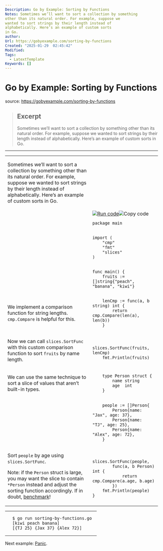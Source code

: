 ```yaml
---
Description: Go by Example: Sorting by Functions
Notes: Sometimes we’ll want to sort a collection by something
other than its natural order. For example, suppose we
wanted to sort strings by their length instead of
alphabetically. Here’s an example of custom sorts
in Go.
author: 
Url: https://gobyexample.com/sorting-by-functions
Created: "2025-01-29  02:45:42"
Modified: 
Tags:
  - LatextTemplate
Keywords: []
---
```


# Go by Example: Sorting by Functions

source: https://gobyexample.com/sorting-by-functions

> ## Excerpt
> Sometimes we’ll want to sort a collection by something
other than its natural order. For example, suppose we
wanted to sort strings by their length instead of
alphabetically. Here’s an example of custom sorts
in Go.

---
<table><tbody><tr><td><p>Sometimes we’ll want to sort a collection by something other than its natural order. For example, suppose we wanted to sort strings by their length instead of alphabetically. Here’s an example of custom sorts in Go.</p></td><td></td></tr><tr><td></td><td><a href="https://go.dev/play/p/3EaTknAZHMu"><img title="Run code" src="https://gobyexample.com/play.png"></a><img title="Copy code" src="https://gobyexample.com/clipboard.png"><pre><code><span><span><span>package</span> <span>main</span></span></span></code></pre></td></tr><tr><td></td><td><pre><code><span><span><span>import</span> <span>(</span>
</span></span><span><span>    <span>"cmp"</span>
</span></span><span><span>    <span>"fmt"</span>
</span></span><span><span>    <span>"slices"</span>
</span></span><span><span><span>)</span></span></span></code></pre></td></tr><tr><td></td><td><pre><code><span><span><span>func</span> <span>main</span><span>()</span> <span>{</span>
</span></span><span><span>    <span>fruits</span> <span>:=</span> <span>[]</span><span>string</span><span>{</span><span>"peach"</span><span>,</span> <span>"banana"</span><span>,</span> <span>"kiwi"</span><span>}</span></span></span></code></pre></td></tr><tr><td><p>We implement a comparison function for string lengths. <code>cmp.Compare</code> is helpful for this.</p></td><td><pre><code><span><span>    <span>lenCmp</span> <span>:=</span> <span>func</span><span>(</span><span>a</span><span>,</span> <span>b</span> <span>string</span><span>)</span> <span>int</span> <span>{</span>
</span></span><span><span>        <span>return</span> <span>cmp</span><span>.</span><span>Compare</span><span>(</span><span>len</span><span>(</span><span>a</span><span>),</span> <span>len</span><span>(</span><span>b</span><span>))</span>
</span></span><span><span>    <span>}</span></span></span></code></pre></td></tr><tr><td><p>Now we can call <code>slices.SortFunc</code> with this custom comparison function to sort <code>fruits</code> by name length.</p></td><td><pre><code><span><span>    <span>slices</span><span>.</span><span>SortFunc</span><span>(</span><span>fruits</span><span>,</span> <span>lenCmp</span><span>)</span>
</span></span><span><span>    <span>fmt</span><span>.</span><span>Println</span><span>(</span><span>fruits</span><span>)</span></span></span></code></pre></td></tr><tr><td><p>We can use the same technique to sort a slice of values that aren’t built-in types.</p></td><td><pre><code><span><span>    <span>type</span> <span>Person</span> <span>struct</span> <span>{</span>
</span></span><span><span>        <span>name</span> <span>string</span>
</span></span><span><span>        <span>age</span>  <span>int</span>
</span></span><span><span>    <span>}</span></span></span></code></pre></td></tr><tr><td></td><td><pre><code><span><span>    <span>people</span> <span>:=</span> <span>[]</span><span>Person</span><span>{</span>
</span></span><span><span>        <span>Person</span><span>{</span><span>name</span><span>:</span> <span>"Jax"</span><span>,</span> <span>age</span><span>:</span> <span>37</span><span>},</span>
</span></span><span><span>        <span>Person</span><span>{</span><span>name</span><span>:</span> <span>"TJ"</span><span>,</span> <span>age</span><span>:</span> <span>25</span><span>},</span>
</span></span><span><span>        <span>Person</span><span>{</span><span>name</span><span>:</span> <span>"Alex"</span><span>,</span> <span>age</span><span>:</span> <span>72</span><span>},</span>
</span></span><span><span>    <span>}</span></span></span></code></pre></td></tr><tr><td><p>Sort <code>people</code> by age using <code>slices.SortFunc</code>.</p><p>Note: if the <code>Person</code> struct is large, you may want the slice to contain <code>*Person</code> instead and adjust the sorting function accordingly. If in doubt, <a href="https://gobyexample.com/testing-and-benchmarking">benchmark</a>!</p></td><td><pre><code><span><span>    <span>slices</span><span>.</span><span>SortFunc</span><span>(</span><span>people</span><span>,</span>
</span></span><span><span>        <span>func</span><span>(</span><span>a</span><span>,</span> <span>b</span> <span>Person</span><span>)</span> <span>int</span> <span>{</span>
</span></span><span><span>            <span>return</span> <span>cmp</span><span>.</span><span>Compare</span><span>(</span><span>a</span><span>.</span><span>age</span><span>,</span> <span>b</span><span>.</span><span>age</span><span>)</span>
</span></span><span><span>        <span>})</span>
</span></span><span><span>    <span>fmt</span><span>.</span><span>Println</span><span>(</span><span>people</span><span>)</span>
</span></span><span><span><span>}</span></span></span></code></pre></td></tr></tbody></table>

<table><tbody><tr><td></td><td><pre><code><span><span><span>$</span> go run sorting-by-functions.go 
</span></span><span><span><span>[kiwi peach banana]
</span></span></span><span><span><span>[{TJ 25} {Jax 37} {Alex 72}]</span></span></span></code></pre></td></tr></tbody></table>

Next example: [Panic](https://gobyexample.com/panic).
